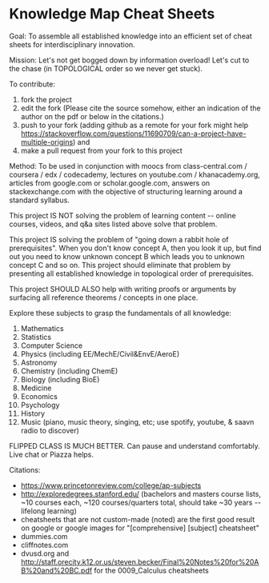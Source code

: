# Knowledge Map Cheat Sheets

Goal: 
To assemble all established knowledge into an efficient set of cheat sheets for interdisciplinary innovation.

Mission: 
Let's not get bogged down by information overload! Let's cut to the chase (in TOPOLOGICAL order so we never get stuck).

To contribute: 
1. fork the project
2. edit the fork (Please cite the source somehow, either an indication of the author on the pdf or below in the citations.)
3. push to your fork (adding github as a remote for your fork might help https://stackoverflow.com/questions/11690709/can-a-project-have-multiple-origins) and
4. make a pull request from your fork to this project 

Method: To be used in conjunction with moocs from class-central.com / coursera / edx / codecademy, lectures on youtube.com / khanacademy.org, articles from google.com or scholar.google.com, answers on stackexchange.com with the objective of structuring learning around a standard syllabus.

This project IS NOT solving the problem of learning content -- online courses, videos, and q&a sites listed above solve that problem. 

This project IS solving the problem of "going down a rabbit hole of prerequisites". When you don't know concept A, then you look it up, but find out you need to know unknown concept B which leads you to unknown concept C and so on. This project should eliminate that problem by presenting all established knowledge in topological order of prerequisites. 

This project SHOULD ALSO help with writing proofs or arguments by surfacing all reference theorems / concepts in one place. 

Explore these subjects to grasp the fundamentals of all knowledge:
1. Mathematics
2. Statistics
3. Computer Science
4. Physics (including EE/MechE/Civil&EnvE/AeroE)
5. Astronomy
6. Chemistry (including ChemE)
7. Biology (including BioE)
8. Medicine
9. Economics
10. Psychology
11. History
12. Music (piano, music theory, singing, etc; use spotify, youtube, & saavn radio to discover)

FLIPPED CLASS IS MUCH BETTER. Can pause and understand comfortably. Live chat or Piazza helps.

Citations:
- https://www.princetonreview.com/college/ap-subjects
- http://exploredegrees.stanford.edu/ (bachelors and masters course lists, ~10 courses each, ~120 courses/quarters total, should take ~30 years -- lifelong learning)
- cheatsheets that are not custom-made (noted) are the first good result on google or google images for "[comprehensive] [subject] cheatsheet"
- dummies.com
- cliffnotes.com
- dvusd.org and http://staff.orecity.k12.or.us/steven.becker/Final%20Notes%20for%20AB%20and%20BC.pdf for the 0009_Calculus cheatsheets
